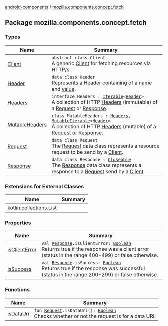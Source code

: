 [android-components](../index.md) / [mozilla.components.concept.fetch](./index.md)

## Package mozilla.components.concept.fetch

### Types

| Name | Summary |
|---|---|
| [Client](-client/index.md) | `abstract class Client`<br>A generic [Client](-client/index.md) for fetching resources via HTTP/s. |
| [Header](-header/index.md) | `data class Header`<br>Represents a [Header](-header/index.md) containing of a [name](-header/name.md) and [value](-header/value.md). |
| [Headers](-headers/index.md) | `interface Headers : `[`Iterable`](https://kotlinlang.org/api/latest/jvm/stdlib/kotlin.collections/-iterable/index.html)`<`[`Header`](-header/index.md)`>`<br>A collection of HTTP [Headers](-headers/index.md) (immutable) of a [Request](-request/index.md) or [Response](-response/index.md). |
| [MutableHeaders](-mutable-headers/index.md) | `class MutableHeaders : `[`Headers`](-headers/index.md)`, `[`MutableIterable`](https://kotlinlang.org/api/latest/jvm/stdlib/kotlin.collections/-mutable-iterable/index.html)`<`[`Header`](-header/index.md)`>`<br>A collection of HTTP [Headers](-headers/index.md) (mutable) of a [Request](-request/index.md) or [Response](-response/index.md). |
| [Request](-request/index.md) | `data class Request`<br>The [Request](-request/index.md) data class represents a resource request to be send by a [Client](-client/index.md). |
| [Response](-response/index.md) | `data class Response : `[`Closeable`](https://developer.android.com/reference/java/io/Closeable.html)<br>The [Response](-response/index.md) data class represents a response to a [Request](-request/index.md) send by a [Client](-client/index.md). |

### Extensions for External Classes

| Name | Summary |
|---|---|
| [kotlin.collections.List](kotlin.collections.-list/index.md) |  |

### Properties

| Name | Summary |
|---|---|
| [isClientError](is-client-error.md) | `val `[`Response`](-response/index.md)`.isClientError: `[`Boolean`](https://kotlinlang.org/api/latest/jvm/stdlib/kotlin/-boolean/index.html)<br>Returns true if the response was a client error (status in the range 400-499) or false otherwise. |
| [isSuccess](is-success.md) | `val `[`Response`](-response/index.md)`.isSuccess: `[`Boolean`](https://kotlinlang.org/api/latest/jvm/stdlib/kotlin/-boolean/index.html)<br>Returns true if the response was successful (status in the range 200-299) or false otherwise. |

### Functions

| Name | Summary |
|---|---|
| [isDataUri](is-data-uri.md) | `fun `[`Request`](-request/index.md)`.isDataUri(): `[`Boolean`](https://kotlinlang.org/api/latest/jvm/stdlib/kotlin/-boolean/index.html)<br>Checks whether or not the request is for a data URI. |
